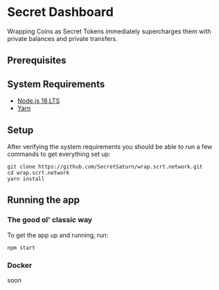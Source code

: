 # Secret Dashboard

Wrapping Coins as Secret Tokens immediately supercharges them with private balances and private transfers.


## Prerequisites

## System Requirements
- [Node.js 18 LTS](https://nodejs.org/)
- [Yarn](https://yarnpkg.com/)

## Setup
After verifying the system requirements you should be able to run a few commands to get everything set up:
```
git clone https://github.com/SecretSaturn/wrap.scrt.network.git
cd wrap.scrt.network
yarn install
```

## Running the app

### The good ol' classic way
To get the app up and running, run:
```
npm start
```


### Docker
soon